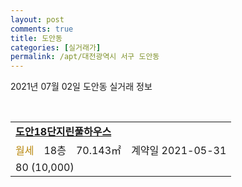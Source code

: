 ```yaml
---
layout: post
comments: true
title: 도안동
categories: [실거래가]
permalink: /apt/대전광역시 서구 도안동
---
```


2021년 07월 02일 도안동 실거래 정보

<script type="text/javascript">
  google.charts.load('current', {'packages':['corechart']});
  google.charts.setOnLoadCallback(drawChart);

  function drawChart() {
    var data = google.visualization.arrayToDataTable([['거래일', '매매', '전월세', '전매'], ['20-07', 35, 53, 4], ['20-08', 41, 56, 9], ['20-09', 44, 50, 4], ['20-10', 48, 43, 3], ['20-11', 48, 34, 6], ['20-12', 61, 35, 7], ['21-01', 14, 41, 2], ['21-02', 10, 37, 2], ['21-03', 9, 30, 0], ['21-04', 5, 26, 1], ['21-05', 17, 15, 0], ['21-06', 7, 14, 1]]);

    var options = {
      title: '최근 유형별 거래량 추이',
      legend: { position: 'bottom' }
    };

    var chart = new google.visualization.LineChart(document.getElementById('columnchart_material'));
    chart.draw(data, (options));
  }
</script>

<div id="columnchart_material" style="width: 95%; margin-left: -35px; display: block"></div>
<br>
<table>
  <tr>
    <td colspan="4" style="font-weight: bold;"><a href="https://search.naver.com/search.naver?query=도안동 도안18단지린풀하우스">도안18단지린풀하우스</a></td>
  </tr>
    
  <tr>
    <td><a style="color: darkgoldenrod">월세</a></td>
    <td>18층</td>
    <td>70.143㎡</td>
    <td>계약일 2021-05-31</td>
  </tr>
  <tr>
    <td colspan="4">80 (10,000)</td>
  </tr>
    
</table>
    